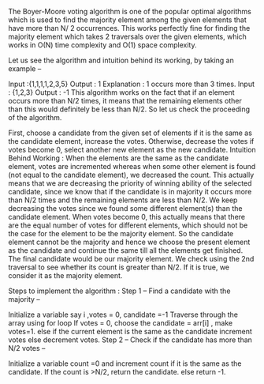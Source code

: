 The Boyer-Moore voting algorithm is one of the popular optimal algorithms which is used to find the majority element among the given elements that have more than N/ 2 occurrences. This works perfectly fine for finding the majority element which takes 2 traversals over the given elements, which works in O(N) time complexity and O(1) space complexity.

Let us see the algorithm and intuition behind its working, by taking an example –

Input :{1,1,1,1,2,3,5}
Output : 1
Explanation : 1 occurs more than 3 times.
Input : {1,2,3}
Output : -1
This algorithm works on the fact that if an element occurs more than N/2 times, it means that the remaining elements other than this would definitely be less than N/2. So let us check the proceeding of the algorithm.

First, choose a candidate from the given set of elements if it is the same as the candidate element, increase the votes. Otherwise, decrease the votes if votes become 0, select another new element as the new candidate.
Intuition Behind Working :
When the elements are the same as the candidate element, votes are incremented whereas when some other element is found (not equal to the candidate element), we decreased the count. This actually means that we are decreasing the priority of winning ability of the selected candidate, since we know that if the candidate is in majority it occurs more than N/2 times and the remaining elements are less than N/2. We keep decreasing the votes since we found some different element(s) than the candidate element. When votes become 0, this actually means that there are the equal  number of votes for different elements, which should not be the case for the element to be the majority element. So the candidate element cannot be the majority and hence we choose the present element as the candidate and continue the same till all the elements get finished. The final candidate would be our majority element. We check using the 2nd traversal to see whether its count is greater than N/2. If it is true, we consider it as the majority element.

Steps to implement the algorithm :
Step 1 – Find a candidate with the majority –

Initialize a variable say i ,votes = 0, candidate =-1 
Traverse through the array using for loop
If votes = 0, choose the candidate = arr[i] , make votes=1.
else if the current element is the same as the candidate increment votes
else decrement votes.
Step 2 – Check if the candidate has more than N/2 votes –

Initialize a variable count =0 and increment count if it is the same as the candidate.
If the count is >N/2, return the candidate.
else return -1.​
